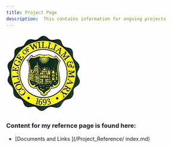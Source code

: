 ```yaml
---
title: Project Page
description:  This contains information for ongoing projects
---
```


![William & Mary MSBA](/Pics/WM.jpg)

### Content for my refernce page is found here: ### 

 -  [Documents and Links ](/Project_Reference/ index.md)
